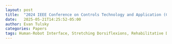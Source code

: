 ```yaml
---
layout: post
title:  "2024 IEEE Conference on Controls Technology and Application (CCTA)"
date:   2025-05-21T14:25:52-05:00
author: Evan Tulsky
categories: Papers
tags: Human-Robot Interface, Stretching Dorsiflexions, Rehabilitative Devices
---
```

